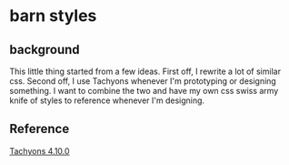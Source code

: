 # barn styles

> <link rel="stylesheet" href="https://cdn.jsdelivr.net/gh/immannino/barn@1.0.0/barn/css/barn.min.css" />

## background
This little thing started from a few ideas. First off, I rewrite a lot of similar css. Second off, I use Tachyons whenever I'm prototyping or designing something. I want to combine the two and have my own css swiss army knife of styles to reference whenever I'm designing.

## Reference
[Tachyons 4.10.0](http://tachyons.io/)
